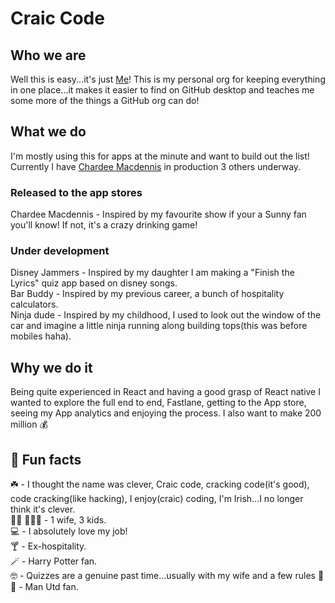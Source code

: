 # Craic Code

## Who we are
Well this is easy...it's just [Me](https://github.com/paddyduff31)! This is my personal org for keeping everything in one place...it makes it easier to find on GitHub desktop and teaches me some more of the things a GitHub org can do!

## What we do
I'm mostly using this for apps at the minute and want to build out the list!  Currently I have [Chardee Macdennis](https://chardeemacdennis.mmm.page/) in production 3 others underway.

### Released to the app stores
Chardee Macdennis - Inspired by my favourite show if your a Sunny fan you'll know!  If not, it's a crazy drinking game!

### Under development
Disney Jammers - Inspired by my daughter I am making a "Finish the Lyrics" quiz app based on disney songs.  
Bar Buddy - Inspired by my previous career, a bunch of hospitality calculators.  
Ninja dude - Inspired by my childhood, I used to look out the window of the car and imagine a little ninja running along building tops(this was before mobiles haha).  

## Why we do it
Being quite experienced in React and having a good grasp of React native I wanted to explore the full end to end, Fastlane, getting to the App store, seeing my App analytics and enjoying the process. I also want to make 200 million :moneybag:

## 🍿 Fun facts
:shamrock: - I thought the name was clever, Craic code, cracking code(it's good), code cracking(like hacking), I enjoy(craic) coding, I'm Irish...I no longer think it's clever.  
:family_man_girl: :family_woman_boy_boy: - 1 wife, 3 kids.  
:computer: - I absolutely love my job!  
:cocktail: - Ex-hospitality.  
:magic_wand: - Harry Potter fan.  
:nerd_face: - Quizzes are a genuine past time...usually with my wife and a few rules :beer:   
:red_circle: - Man Utd fan.  
